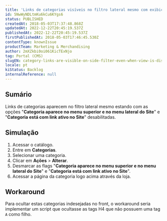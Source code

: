 ```yaml
---
title: 'Links de categorias visíveis no filtro lateral mesmo com exibição desabilitada'
id: 5NwWyNDLtmKu6kCu6KYgs6
status: PUBLISHED
createdAt: 2018-05-03T17:37:48.868Z
updatedAt: 2022-12-22T20:45:19.537Z
publishedAt: 2022-12-22T20:45:19.537Z
firstPublishedAt: 2018-05-03T17:46:45.530Z
contentType: knownIssue
productTeam: Marketing & Merchandising
author: 2mXZkbi0oi061KicTExNjo
tag: Portal (CMS)
slugEN: category-links-are-visible-on-side-filter-even-when-view-is-disabled
locale: pt
kiStatus: Backlog
internalReference: null
---
```


## Sumário

Links de categorias aparecem no filtro lateral mesmo estando com as opções "__Categoria aparece no menu superior e no menu lateral do Site__" e "__Categoria está com link ativo no Site__" desabilitadas.

## Simulação

1. Acessar o catálogo.
2. Entre em __Categorias__.
3. Selecionar uma categoria.
4. Clicar em __Ações__ > __Alterar__.
5. Desmarcar as flags "__Categoria aparece no menu superior e no menu lateral do Site__" e "__Categoria está com link ativo no Site__".
6. Acessar a página da categoria logo acima através da loja.

## Workaround

Para ocultar estas categorias indesejadas no front, o workaround seria implementar um script que ocultasse as tags H4 que não possuem uma tag `A` como filho.

